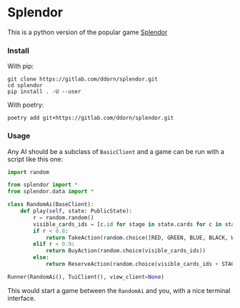 # Splendor

This is a python version of the popular game [Splendor](https://www.spacecowboys.fr/splendor/)

### Install

With pip:
```shell script
git clone https://gitlab.com/ddorn/splendor.git
cd splendor
pip install . -U --user
```

With poetry:
```shell script
poetry add git+https://gitlab.com/ddorn/splendor.git
```

### Usage

Any AI should be a subclass of `BasicClient` and a game can be run with a script like this one:

```python
import random

from splendor import *
from splendor.data import *

class RandomAi(BaseClient):
    def play(self, state: PublicState):
        r = random.random()
        visible_cards_ids = [c.id for stage in state.cards for c in stage]
        if r < 0.8:
            return TakeAction(random.choice([RED, GREEN, BLUE, BLACK, WHITE]))
        elif r < 0.9:
            return BuyAction(random.choice(visible_cards_ids))
        else:
            return ReserveAction(random.choice(visible_cards_ids + STAGES))

Runner(RandomAi(), TuiClient(), view_client=None)
```

This would start a game between the `RandomAi` and you, with a nice terminal interface.